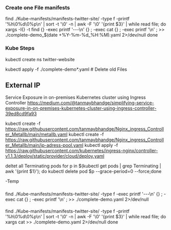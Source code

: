### Create one File manifests


find ./Kube-manifests/manifests-twitter-site/ -type f -printf '%h\0%d\0%p\n' | sort -t '\0' -n | awk -F '\0' '{print $3}' | while read file; do
    xargs -I{} -t find {} -exec printf '---\n' {} \; -exec cat {} \; -exec printf '\n' \; >> ./complete-demo_$(date +%Y-%m-%d_%H:%M).yaml 2>/dev/null
done



### Kube Steps 
kubectl create ns twitter-website

kubectl apply -f ./complete-demo*.yaml # Delete old Files






## External IP
Service Exposure in on-premises Kubernetes cluster using Ingress Controller
https://medium.com/@tanmaybhandge/simplifying-service-exposure-in-on-premises-kubernetes-cluster-using-ingress-controller-39ed8cd9fa93


kubectl create -f https://raw.githubusercontent.com/tanmaybhandge/Nginx_ingress_Controller_Metallb/main/metallb.yaml
kubectl create -f https://raw.githubusercontent.com/tanmaybhandge/Nginx_ingress_Controller_Metallb/main/ip-adress-pool.yaml
kubectl apply -f https://raw.githubusercontent.com/kubernetes/ingress-nginx/controller-v1.1.3/deploy/static/provider/cloud/deploy.yaml



deltet all Terminating pods
for p in $(kubectl get pods | grep Terminating | awk '{print $1}'); do kubectl delete pod $p --grace-period=0 --force;done








-Temp
###
find ./Kube-manifests/manifests-twitter-site/ -type f -exec printf '---\n' {} \; -exec cat {} \; -exec printf '\n' \; >> ./complete-demo.yaml 2>/dev/null
####


####
find ./Kube-manifests/manifests-twitter-site/ -type f -printf '%h\0%d\0%p\n' | sort -t '\0' -n | awk -F '\0' '{print $3}' | while read file; do
    xargs cat >> ./complete-demo.yaml 2>/dev/null
done
####